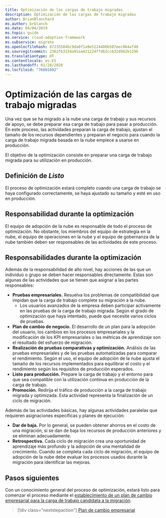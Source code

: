 ```yaml
---
title: Optimización de las cargas de trabajo migradas
description: Optimización de las cargas de trabajo migradas
author: BrianBlanchard
ms.author: brblanch
ms.date: 04/04/2019
ms.topic: guide
ms.service: cloud-adoption-framework
ms.subservice: migrate
ms.openlocfilehash: 87235584bc9da0f1a9e5124408b587eec864af48
ms.sourcegitcommit: 2362fb3154a91aa421224ffdb2cc632d982b129b
ms.translationtype: HT
ms.contentlocale: es-ES
ms.lasthandoff: 01/28/2020
ms.locfileid: "76801892"
---
```

# <a name="optimize-migrated-workloads"></a>Optimización de las cargas de trabajo migradas

Una vez que se ha migrado a la nube una carga de trabajo y sus recursos de apoyo, se debe preparar esa carga de trabajo para pasar a producción. En este proceso, las actividades preparan la carga de trabajo, ajustan el tamaño de los recursos dependientes y preparan el negocio para cuando la carga de trabajo migrada basada en la nube empiece a usarse en producción.

El objetivo de la optimización consiste en preparar una carga de trabajo migrada para su utilización en producción.

## <a name="definition-of-done"></a>Definición de *Listo*

El proceso de optimización estará completo cuando una carga de trabajo se haya configurado correctamente, se haya ajustado su tamaño y esté en uso en producción.

## <a name="accountability-during-optimization"></a>Responsabilidad durante la optimización

El equipo de adopción de la nube es responsable de todo el proceso de optimización. No obstante, los miembros del equipo de estrategia en la nube, el equipo de operaciones en la nube y el equipo de gobernanza de la nube también deben ser responsables de las actividades de este proceso.

## <a name="responsibilities-during-optimization"></a>Responsabilidades durante la optimización

Además de la responsabilidad de alto nivel, hay acciones de las que un individuo o grupo se deben hacer responsables directamente. Estas son algunas de las actividades que se tienen que asignar a las partes responsables:

- **Pruebas empresariales.** Resuelva los problemas de compatibilidad que impidan que la carga de trabajo complete su migración a la nube.
  - Los usuarios avanzados de la empresa deben participar activamente en las pruebas de la carga de trabajo migrada. Según el grado de optimización que haya intentado, puede que necesite varios ciclos de pruebas.
- **Plan de cambio de negocio.** El desarrollo de un plan para la adopción del usuario, los cambios en los procesos empresariales y la modificación de los KPI empresariales o las métricas de aprendizaje son el resultado del esfuerzo de migración.
- **Realización de pruebas comparativas y optimización.** Análisis de las pruebas empresariales y de las pruebas automatizadas para comparar el rendimiento. Según el uso, el equipo de adopción de la nube ajusta el tamaño de los recursos implementados para equilibrar el costo y el rendimiento según los requisitos de producción esperados.
- **Listo para producción.** Prepare la carga de trabajo y el entorno para que sea compatible con la utilización continua en producción de la carga de trabajo.
- **Promoción.** Redirija el tráfico de producción a la carga de trabajo migrada y optimizada. Esta actividad representa la finalización de un ciclo de migración.

Además de las actividades básicas, hay algunas actividades paralelas que requieren asignaciones específicas y planes de ejecución:

- **Dar de baja.** Por lo general, se pueden obtener ahorros en el costo de una migración, si se dan de baja los recursos de producción anteriores y se eliminan adecuadamente.
- **Retrospectiva.** Cada ciclo de migración crea una oportunidad de aprendizaje más profundo y la adopción de una mentalidad de crecimiento. Cuando se completa cada ciclo de migración, el equipo de adopción de la nube debe evaluar los procesos usados durante la migración para identificar las mejoras.

## <a name="next-steps"></a>Pasos siguientes

Con un conocimiento general del proceso de optimización, estará listo para comenzar el proceso mediante el [establecimiento de un plan de cambio empresarial para la carga de trabajo candidata a la migración](./business-change-plan.md).

> [!div class="nextstepaction"]
> [Plan de cambio empresarial](./business-change-plan.md)

